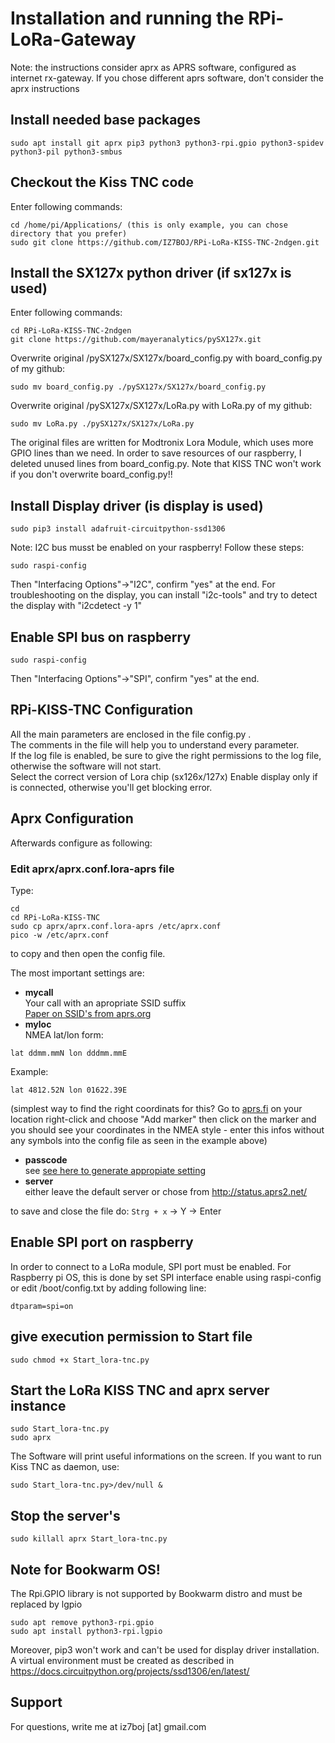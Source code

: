 # Installation and running the RPi-LoRa-Gateway

Note: the instructions consider aprx as APRS software, configured as internet rx-gateway. If you chose different aprs software, don't consider the aprx instructions

## Install needed base packages
```
sudo apt install git aprx pip3 python3 python3-rpi.gpio python3-spidev python3-pil python3-smbus
```

## Checkout the Kiss TNC code
Enter following commands:<br/>
```
cd /home/pi/Applications/ (this is only example, you can chose directory that you prefer)
sudo git clone https://github.com/IZ7BOJ/RPi-LoRa-KISS-TNC-2ndgen.git
```

## Install the SX127x python driver (if sx127x is used)
Enter following commands:<br/>
```
cd RPi-LoRa-KISS-TNC-2ndgen
git clone https://github.com/mayeranalytics/pySX127x.git
```
Overwrite original /pySX127x/SX127x/board_config.py with board_config.py of my github:
```
sudo mv board_config.py ./pySX127x/SX127x/board_config.py

```
Overwrite original /pySX127x/SX127x/LoRa.py with LoRa.py of my github:
```
sudo mv LoRa.py ./pySX127x/SX127x/LoRa.py

```

The original files are written for Modtronix Lora Module, which uses more GPIO lines than we need.
In order to save resources of our raspberry, I deleted unused lines from board_config.py.
Note that KISS TNC won't work if you don't overwrite board_config.py!!

## Install Display driver (is display is used)
```
sudo pip3 install adafruit-circuitpython-ssd1306
```
Note: I2C bus musst be enabled on your raspberry! Follow these steps:
```
sudo raspi-config
```
Then "Interfacing Options"->"I2C", confirm "yes" at the end.
For troubleshooting on the display, you can install "i2c-tools" and try to detect the display with "i2cdetect -y 1"

## Enable SPI bus on raspberry
```
sudo raspi-config
```
Then "Interfacing Options"->"SPI", confirm "yes" at the end.

## RPi-KISS-TNC Configuration
All the main parameters are enclosed in the file config.py .<br/>
The comments in the file will help you to understand every parameter.<br/>
If the log file is enabled, be sure to give the right permissions to the log file, otherwise the software will not start.<br/>
Select the correct version of Lora chip (sx126x/127x)
Enable display only if is connected, otherwise you'll get blocking error.

## Aprx Configuration
Afterwards configure as following:
### Edit aprx/aprx.conf.lora-aprs file
Type:
```
cd
cd RPi-LoRa-KISS-TNC
sudo cp aprx/aprx.conf.lora-aprs /etc/aprx.conf
pico -w /etc/aprx.conf
```
to copy and then open the config file.

The most important settings are:
* **mycall**<br/>
Your call with an apropriate SSID suffix<br/>[Paper on SSID's from aprs.org](http://www.aprs.org/aprs11/SSIDs.txt) 
* **myloc**<br/>
NMEA lat/lon form:
```
lat ddmm.mmN lon dddmm.mmE
```
Example:
```
lat 4812.52N lon 01622.39E
```
(simplest way to find the right coordinats for this? Go to [aprs.fi](http://www.aprs.fi) on your location right-click and choose "Add marker" then click on the marker and you should see your coordinates in the NMEA style - enter this infos without any symbols into the config file as seen in the example above)

* **passcode**<br/>
see [see here to generate appropiate setting](https://apps.magicbug.co.uk/passcode/)
* **server**<br/>
either leave the default server or chose from http://status.aprs2.net/

to save and close the file do:
`Strg + x` -> Y -> Enter

## Enable SPI port on raspberry
In order to connect to a LoRa module, SPI port must be enabled. 
For Raspberry pi OS, this is done by set SPI interface enable using raspi-config or edit /boot/config.txt by adding following line:
```
dtparam=spi=on
```

## give execution permission to Start file
```
sudo chmod +x Start_lora-tnc.py
```

## Start the LoRa KISS TNC and aprx server instance
```
sudo Start_lora-tnc.py
sudo aprx
```

The Software will print useful informations on the screen. If you want to run Kiss TNC as daemon, use:
```
sudo Start_lora-tnc.py>/dev/null &
```

## Stop the server's
```
sudo killall aprx Start_lora-tnc.py
```

## Note for Bookwarm OS!
The Rpi.GPIO library is not supported by Bookwarm distro and must be replaced by lgpio
```
sudo apt remove python3-rpi.gpio
sudo apt install python3-rpi.lgpio
```
Moreover, pip3 won't work and can't be used for display driver installation.
A virtual environment must be created as described in https://docs.circuitpython.org/projects/ssd1306/en/latest/

## Support
For questions, write me at iz7boj [at] gmail.com
